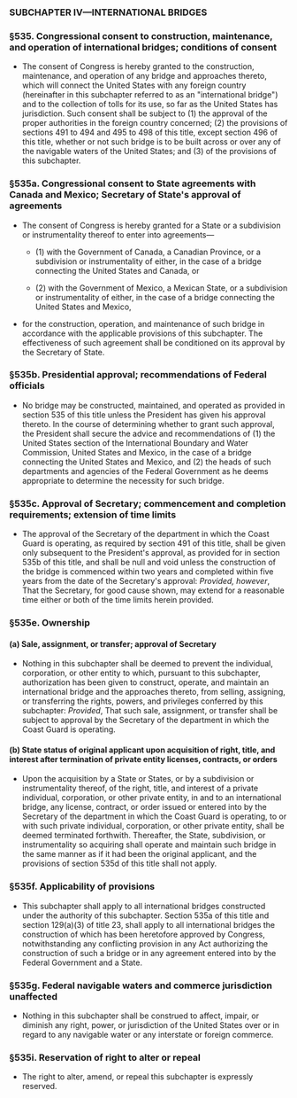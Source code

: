 ### SUBCHAPTER IV—INTERNATIONAL BRIDGES

### §535. Congressional consent to construction, maintenance, and operation of international bridges; conditions of consent
* The consent of Congress is hereby granted to the construction, maintenance, and operation of any bridge and approaches thereto, which will connect the United States with any foreign country (hereinafter in this subchapter referred to as an "international bridge") and to the collection of tolls for its use, so far as the United States has jurisdiction. Such consent shall be subject to (1) the approval of the proper authorities in the foreign country concerned; (2) the provisions of sections 491 to 494 and 495 to 498 of this title, except section 496 of this title, whether or not such bridge is to be built across or over any of the navigable waters of the United States; and (3) of the provisions of this subchapter.

### §535a. Congressional consent to State agreements with Canada and Mexico; Secretary of State's approval of agreements
* The consent of Congress is hereby granted for a State or a subdivision or instrumentality thereof to enter into agreements—

  * (1) with the Government of Canada, a Canadian Province, or a subdivision or instrumentality of either, in the case of a bridge connecting the United States and Canada, or

  * (2) with the Government of Mexico, a Mexican State, or a subdivision or instrumentality of either, in the case of a bridge connecting the United States and Mexico,


* for the construction, operation, and maintenance of such bridge in accordance with the applicable provisions of this subchapter. The effectiveness of such agreement shall be conditioned on its approval by the Secretary of State.

### §535b. Presidential approval; recommendations of Federal officials
* No bridge may be constructed, maintained, and operated as provided in section 535 of this title unless the President has given his approval thereto. In the course of determining whether to grant such approval, the President shall secure the advice and recommendations of (1) the United States section of the International Boundary and Water Commission, United States and Mexico, in the case of a bridge connecting the United States and Mexico, and (2) the heads of such departments and agencies of the Federal Government as he deems appropriate to determine the necessity for such bridge.

### §535c. Approval of Secretary; commencement and completion requirements; extension of time limits
* The approval of the Secretary of the department in which the Coast Guard is operating, as required by section 491 of this title, shall be given only subsequent to the President's approval, as provided for in section 535b of this title, and shall be null and void unless the construction of the bridge is commenced within two years and completed within five years from the date of the Secretary's approval: _Provided, however_, That the Secretary, for good cause shown, may extend for a reasonable time either or both of the time limits herein provided.

### §535e. Ownership
#### (a) Sale, assignment, or transfer; approval of Secretary
* Nothing in this subchapter shall be deemed to prevent the individual, corporation, or other entity to which, pursuant to this subchapter, authorization has been given to construct, operate, and maintain an international bridge and the approaches thereto, from selling, assigning, or transferring the rights, powers, and privileges conferred by this subchapter: _Provided_, That such sale, assignment, or transfer shall be subject to approval by the Secretary of the department in which the Coast Guard is operating.

#### (b) State status of original applicant upon acquisition of right, title, and interest after termination of private entity licenses, contracts, or orders
* Upon the acquisition by a State or States, or by a subdivision or instrumentality thereof, of the right, title, and interest of a private individual, corporation, or other private entity, in and to an international bridge, any license, contract, or order issued or entered into by the Secretary of the department in which the Coast Guard is operating, to or with such private individual, corporation, or other private entity, shall be deemed terminated forthwith. Thereafter, the State, subdivision, or instrumentality so acquiring shall operate and maintain such bridge in the same manner as if it had been the original applicant, and the provisions of section 535d of this title shall not apply.

### §535f. Applicability of provisions
* This subchapter shall apply to all international bridges constructed under the authority of this subchapter. Section 535a of this title and section 129(a)(3) of title 23, shall apply to all international bridges the construction of which has been heretofore approved by Congress, notwithstanding any conflicting provision in any Act authorizing the construction of such a bridge or in any agreement entered into by the Federal Government and a State.

### §535g. Federal navigable waters and commerce jurisdiction unaffected
* Nothing in this subchapter shall be construed to affect, impair, or diminish any right, power, or jurisdiction of the United States over or in regard to any navigable water or any interstate or foreign commerce.

### §535i. Reservation of right to alter or repeal
* The right to alter, amend, or repeal this subchapter is expressly reserved.